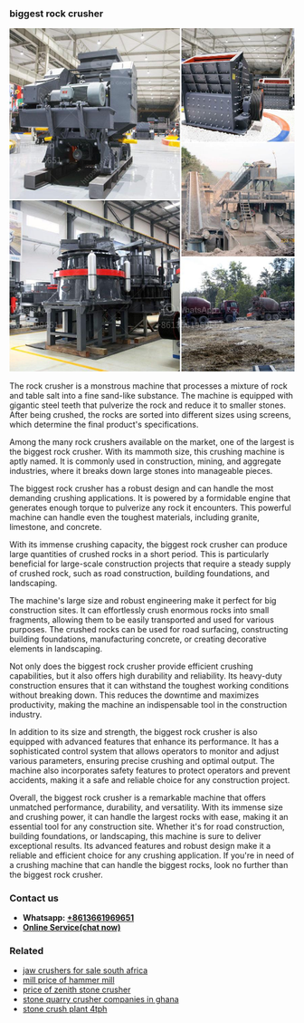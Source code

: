 <h3>biggest rock crusher</h3><img src='1708497283.jpg' alt=''><p>The rock crusher is a monstrous machine that processes a mixture of rock and table salt into a fine sand-like substance. The machine is equipped with gigantic steel teeth that pulverize the rock and reduce it to smaller stones. After being crushed, the rocks are sorted into different sizes using screens, which determine the final product's specifications.</p><p>Among the many rock crushers available on the market, one of the largest is the biggest rock crusher. With its mammoth size, this crushing machine is aptly named. It is commonly used in construction, mining, and aggregate industries, where it breaks down large stones into manageable pieces.</p><p>The biggest rock crusher has a robust design and can handle the most demanding crushing applications. It is powered by a formidable engine that generates enough torque to pulverize any rock it encounters. This powerful machine can handle even the toughest materials, including granite, limestone, and concrete.</p><p>With its immense crushing capacity, the biggest rock crusher can produce large quantities of crushed rocks in a short period. This is particularly beneficial for large-scale construction projects that require a steady supply of crushed rock, such as road construction, building foundations, and landscaping.</p><p>The machine's large size and robust engineering make it perfect for big construction sites. It can effortlessly crush enormous rocks into small fragments, allowing them to be easily transported and used for various purposes. The crushed rocks can be used for road surfacing, constructing building foundations, manufacturing concrete, or creating decorative elements in landscaping.</p><p>Not only does the biggest rock crusher provide efficient crushing capabilities, but it also offers high durability and reliability. Its heavy-duty construction ensures that it can withstand the toughest working conditions without breaking down. This reduces the downtime and maximizes productivity, making the machine an indispensable tool in the construction industry.</p><p>In addition to its size and strength, the biggest rock crusher is also equipped with advanced features that enhance its performance. It has a sophisticated control system that allows operators to monitor and adjust various parameters, ensuring precise crushing and optimal output. The machine also incorporates safety features to protect operators and prevent accidents, making it a safe and reliable choice for any construction project.</p><p>Overall, the biggest rock crusher is a remarkable machine that offers unmatched performance, durability, and versatility. With its immense size and crushing power, it can handle the largest rocks with ease, making it an essential tool for any construction site. Whether it's for road construction, building foundations, or landscaping, this machine is sure to deliver exceptional results. Its advanced features and robust design make it a reliable and efficient choice for any crushing application. If you're in need of a crushing machine that can handle the biggest rocks, look no further than the biggest rock crusher.</p><h3>Contact us</h3><ul><li><strong>Whatsapp:&nbsp;<a href="https://wa.me/8613661969651">+8613661969651</a></strong></li><li><a href="https://swt.shibang-china.com/?git&amp;zhl&amp;biggest rock crusher"><strong>Online Service(chat now)</strong></a></li></ul><h3>Related</h3><ul><li><a href='jaw crushers for sale south africa.md'>jaw crushers for sale south africa</a></li><li><a href='mill price of hammer mill.md'>mill price of hammer mill</a></li><li><a href='price of zenith stone crusher.md'>price of zenith stone crusher</a></li><li><a href='stone quarry crusher companies in ghana.md'>stone quarry crusher companies in ghana</a></li><li><a href='stone crush plant 4tph.md'>stone crush plant 4tph</a></li></ul>